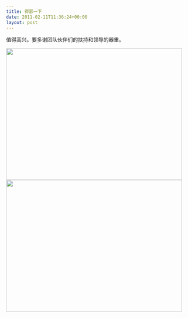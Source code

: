```yaml
---
title: 得瑟一下
date: 2011-02-11T11:36:24+00:00
layout: post
---
```

值得高兴。要多谢团队伙伴们的扶持和领导的器重。

<img title="sina优秀员工1" src="images/yxyg1.jpg" alt="" width="480" height="360" />
  

  
<img title="sina优秀员工2" src="images/yxyg2.jpg" alt="" width="480" height="360" />
